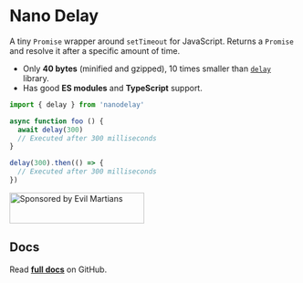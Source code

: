 # Nano Delay

A tiny `Promise` wrapper around `setTimeout` for JavaScript.
Returns a `Promise` and resolve it after a specific amount of time.

* Only **40 bytes** (minified and gzipped),
  10 times smaller than [`delay`] library.
* Has good **ES modules** and **TypeScript** support.

```js
import { delay } from 'nanodelay'

async function foo () {
  await delay(300)
  // Executed after 300 milliseconds
}

delay(300).then(() => {
  // Executed after 300 milliseconds
})
```

[`delay`]: https://github.com/sindresorhus/delay

<a href="https://evilmartians.com/?utm_source=nanodelay">
  <img src="https://evilmartians.com/badges/sponsored-by-evil-martians.svg"
       alt="Sponsored by Evil Martians" width="236" height="54">
</a>


## Docs
Read **[full docs](https://github.com/ai/nanodelay#readme)** on GitHub.
